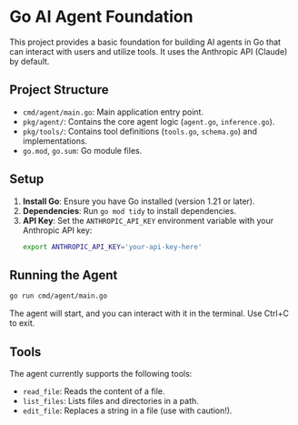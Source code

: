 # Go AI Agent Foundation

This project provides a basic foundation for building AI agents in Go that can interact with users and utilize tools. It uses the Anthropic API (Claude) by default.

## Project Structure

- `cmd/agent/main.go`: Main application entry point.
- `pkg/agent/`: Contains the core agent logic (`agent.go`, `inference.go`).
- `pkg/tools/`: Contains tool definitions (`tools.go`, `schema.go`) and implementations.
- `go.mod`, `go.sum`: Go module files.

## Setup

1.  **Install Go**: Ensure you have Go installed (version 1.21 or later).
2.  **Dependencies**: Run `go mod tidy` to install dependencies.
3.  **API Key**: Set the `ANTHROPIC_API_KEY` environment variable with your Anthropic API key:
    ```bash
    export ANTHROPIC_API_KEY='your-api-key-here'
    ```

## Running the Agent

```bash
go run cmd/agent/main.go
```

The agent will start, and you can interact with it in the terminal. Use Ctrl+C to exit.

## Tools

The agent currently supports the following tools:

- `read_file`: Reads the content of a file.
- `list_files`: Lists files and directories in a path.
- `edit_file`: Replaces a string in a file (use with caution!).